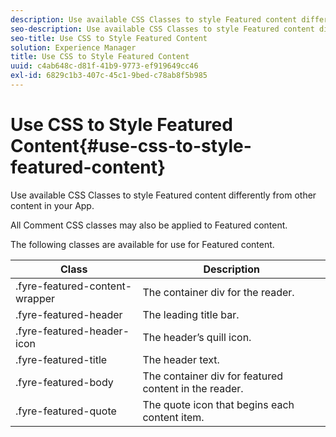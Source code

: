 ```yaml
---
description: Use available CSS Classes to style Featured content differently from other content in your App.
seo-description: Use available CSS Classes to style Featured content differently from other content in your App.
seo-title: Use CSS to Style Featured Content
solution: Experience Manager
title: Use CSS to Style Featured Content
uuid: c4ab648c-d81f-41b9-9773-ef919649cc46
exl-id: 6829c1b3-407c-45c1-9bed-c78ab8f5b985
---
```

# Use CSS to Style Featured Content{#use-css-to-style-featured-content}

Use available CSS Classes to style Featured content differently from other content in your App.

All Comment CSS classes may also be applied to Featured content.

The following classes are available for use for Featured content.

|  Class | Description |
|---|---|
|  .fyre-featured-content-wrapper | The container div for the reader. |
|  .fyre-featured-header | The leading title bar. |
|  .fyre-featured-header-icon | The header’s quill icon. |
|  .fyre-featured-title | The header text. |
|  .fyre-featured-body | The container div for featured content in the reader. |
|  .fyre-featured-quote | The quote icon that begins each content item. |
